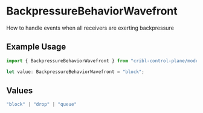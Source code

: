 # BackpressureBehaviorWavefront

How to handle events when all receivers are exerting backpressure

## Example Usage

```typescript
import { BackpressureBehaviorWavefront } from "cribl-control-plane/models/operations";

let value: BackpressureBehaviorWavefront = "block";
```

## Values

```typescript
"block" | "drop" | "queue"
```